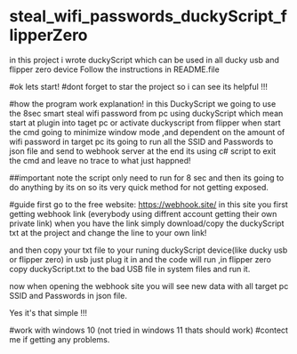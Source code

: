 # steal_wifi_passwords_duckyScript_flipperZero
in this project i wrote duckyScript which can be used in all ducky usb and flipper zero device Follow the instructions in README.file

#ok lets start!
#dont forget to star the project so i can see its helpful !!!

#how the program work explanation!
in this DuckyScript we going to use the 8sec smart steal wifi password from pc using duckyScript
which mean start at plugin into taget pc or activate duckyscript from flipper when start the cmd going to minimize window mode
,and dependent on the amount of wifi password in target pc its going to run all the SSID and Passwords to json file
and send to webhook server at the end its using c# script to exit the cmd and leave no trace to what just happned!

##important note the script only need to run for 8 sec and then its going to do anything by its on so its very quick
method for not getting exposed.

#guide
first go to the free website: https://webhook.site/
in this site you first getting webhook link (everybody using diffrent account getting their own private link)
when you have the link simply download/copy the duckyScript txt at the project and change the line to your own link!

and then copy your txt file to your runing duckyScript device(like ducky usb or flipper zero)
in usb just plug it in and the code will run ,in flipper zero copy duckyScript.txt to the bad USB file in system files and run it.

now when opening the webhook site you will see new data with all target pc SSID and Passwords in json file.

Yes it's that simple !!!

#work with windows 10 (not tried in windows 11 thats should work)
#contect me if getting any problems.
